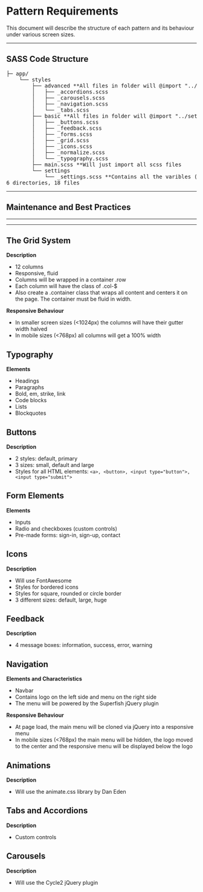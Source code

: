 # Pattern Requirements

This document will describe the structure of each pattern and its behaviour under various screen sizes.

-------------------------------------------------------------------------------
## SASS Code Structure
<pre>
├─ app/
    └── styles
        ├── advanced **All files in folder will @import "../settings/settings";**
        │   ├── _accordions.scss
        │   ├── _carousels.scss
        │   ├── _navigation.scss
        │   └── _tabs.scss
        ├── basic **All files in folder will @import "../settings/settings";**
        │   ├── _buttons.scss
        │   ├── _feedback.scss
        │   ├── _forms.scss
        │   ├── _grid.scss
        │   ├── _icons.scss
        │   ├── _normalize.scss
        │   └── _typography.scss
        ├── main.scss **Will just import all scss files
        └── settings
            └── _settings.scss **Contains all the varibles (colors) that most of the scss files link to
6 directories, 18 files
</pre>
-------------------------------------------------------------------------------
## Maintenance and Best Practices
-------------------------------------------------------------------------------


 
-------------------------------------------------------------------------------


## The Grid System

**Description**

- 12 columns
- Responsive, fluid
- Columns will be wrapped in a container .row
- Each column will have the class of .col-$
- Also create a .container class that wraps all content and centers it on the page. The container must be fluid in width.

**Responsive Behaviour**

- In smaller screen sizes (<1024px) the columns will have their gutter width halved
- In mobile sizes (<768px) all columns will get a 100% width

## Typography

**Elements**

- Headings
- Paragraphs
- Bold, em, strike, link
- Code blocks
- Lists
- Blockquotes

## Buttons

**Description**

- 2 styles: default, primary
- 3 sizes: small, default and large
- Styles for all HTML elements: `<a>, <button>, <input type="button">, <input type="submit">`

## Form Elements

**Elements**

- Inputs
- Radio and checkboxes (custom controls)
- Pre-made forms: sign-in, sign-up, contact

## Icons

**Description**

- Will use FontAwesome
- Styles for bordered icons
- Styles for square, rounded or circle border
- 3 different sizes: default, large, huge

## Feedback

**Description**

- 4 message boxes: information, success, error, warning

## Navigation

**Elements and Characteristics**

- Navbar
- Contains logo on the left side and menu on the right side
- The menu will be powered by the Superfish jQuery plugin

**Responsive Behaviour**

- At page load, the main menu will be cloned via jQuery into a responsive menu
- In mobile sizes (<768px) the main menu will be hidden, the logo moved to the center and the responsive menu will be displayed below the logo

## Animations

**Description**

- Will use the animate.css library by Dan Eden

## Tabs and Accordions

**Description**

- Custom controls

## Carousels

**Description**

- Will use the Cycle2 jQuery plugin